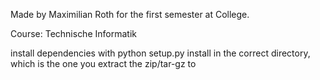 Made by Maximilian Roth for the first semester at College.

Course: Technische Informatik

install dependencies with python setup.py install in the correct directory,
which is the one you extract the zip/tar-gz to
